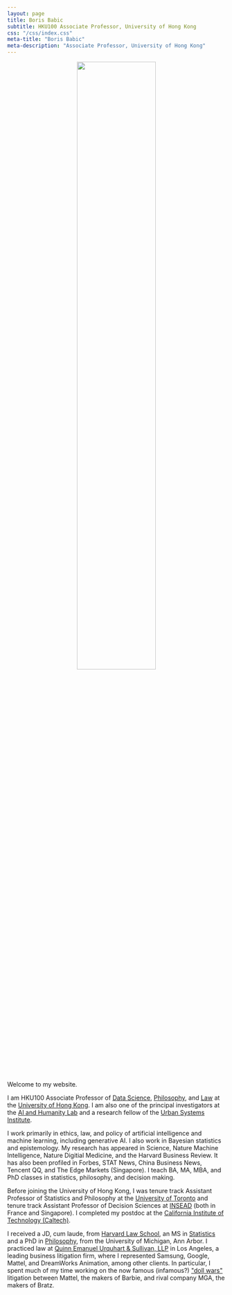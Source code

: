 ```yaml
---
layout: page
title: Boris Babic
subtitle: HKU100 Associate Professor, University of Hong Kong
css: "/css/index.css"
meta-title: "Boris Babic"
meta-description: "Associate Professor, University of Hong Kong"
---
```


<div style="text-align: center;">
  <p><img src="/img/profile_photo4.jpg" width="60%" height="auto"></p>
</div>

Welcome to my website.     

I am HKU100 Associate Professor of [Data Science](https://datascience.hku.hk/), [Philosophy](https://philosophy.hku.hk/dept/), and [Law](https://www.law.hku.hk/) at the [University of Hong Kong](https://www.hku.hk/). I am also one of the principal investigators at the [AI and Humanity Lab](https://ai-humanity.net/) and a research fellow of the [Urban Systems Institute](https://www.usi.hku.hk/).

I work primarily in ethics, law, and policy of artificial intelligence and machine learning, including generative AI. I also work in Bayesian statistics and epistemology. My research has appeared in Science, Nature Machine Intelligence, Nature Digitial Medicine, and the Harvard Business Review. It has also been profiled in Forbes, STAT News, China Business News, Tencent QQ, and The Edge Markets (Singapore). I teach BA, MA, MBA, and PhD classes in statistics, philosophy, and decision making.

Before joining the University of Hong Kong, I was tenure track Assistant Professor of Statistics and Philosophy at the [University of Toronto](https://www.utoronto.ca) and tenure track Assistant Professor of Decision Sciences at [INSEAD](https://www.insead.edu/) (both in France and Singapore). I completed my postdoc at the [California Institute of Technology (Caltech)](http://hss.divisions.caltech.edu/people/boris-babic). 

I received a JD, cum laude, from [Harvard Law School](https://hls.harvard.edu/), an MS in [Statistics](https://lsa.umich.edu/stats) and a PhD in [Philosophy](https://lsa.umich.edu/philosophy), from the University of Michigan, Ann Arbor. I practiced law at [Quinn Emanuel Urquhart & Sullivan, LLP](https://www.quinnemanuel.com/) in Los Angeles, a leading business litigation firm, where I represented Samsung, Google, Mattel, and DreamWorks Animation, among other clients. In particular, I spent much of my time working on the now famous (infamous?) ["doll wars"](https://www.newyorker.com/magazine/2018/01/22/when-barbie-went-to-war-with-bratz) litigation between Mattel, the makers of Barbie, and rival company MGA, the makers of Bratz. 

&nbsp;
&nbsp;
&nbsp;
&nbsp;
&nbsp;
&nbsp;


